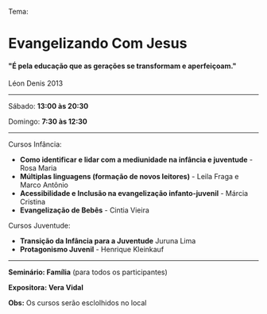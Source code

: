 Tema:
# Evangelizando Com Jesus
#### "É pela educação que as gerações se transformam e aperfeiçoam."
Léon Denis 2013

------

Sábado: **13:00 às 20:30**

Domingo: **7:30 às 12:30**

------

Cursos Infância:
- **Como identificar e lidar com a mediunidade na infância e juventude** - Rosa Maria
- **Múltiplas linguagens (formação de novos leitores)** - Leila Fraga e Marco Antônio
- **Acessibilidade e Inclusão na evangelização infanto-juvenil** - Márcia Cristina
- **Evangelização de Bebês** - Cintia Vieira

Cursos Juventude:
- **Transição da Infância para a Juventude** Juruna Lima
- **Protagonismo Juvenil** - Henrique Kleinkauf

------

**Seminário: Família** (para todos os participantes)

**Expositora: Vera Vidal**

**Obs:** Os cursos serão esclolhidos no local

